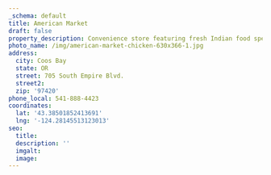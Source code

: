 ```yaml
---
_schema: default
title: American Market
draft: false
property_description: Convenience store featuring fresh Indian food specialties.
photo_name: /img/american-market-chicken-630x366-1.jpg
address:
  city: Coos Bay
  state: OR
  street: 705 South Empire Blvd.
  street2:
  zip: '97420'
phone_local: 541-888-4423
coordinates:
  lat: '43.38501852413691'
  lng: '-124.28145513123013'
seo:
  title:
  description: ''
  imgalt:
  image:
---
```

